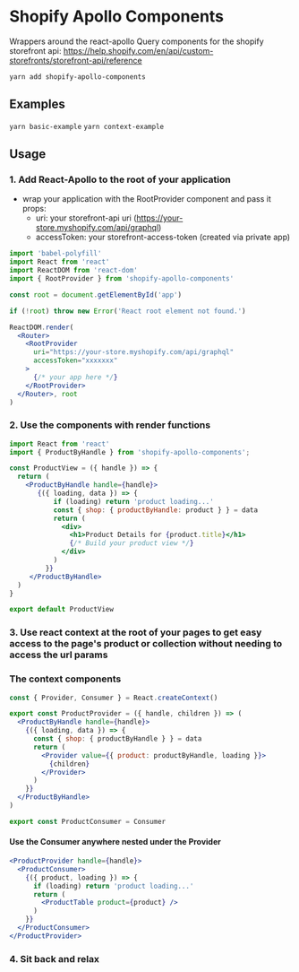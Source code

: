 # Shopify Apollo Components

Wrappers around the react-apollo Query components for the shopify storefront api: https://help.shopify.com/en/api/custom-storefronts/storefront-api/reference

`yarn add shopify-apollo-components`

## Examples
`yarn basic-example`
`yarn context-example`

## Usage

### 1. Add React-Apollo to the root of your application

* wrap your application with the RootProvider component and pass it props:
  * uri: your storefront-api uri (https://your-store.myshopify.com/api/graphql)
  * accessToken: your storefront-access-token (created via private app) 


```jsx harmony
import 'babel-polyfill'
import React from 'react'
import ReactDOM from 'react-dom'
import { RootProvider } from 'shopify-apollo-components'

const root = document.getElementById('app')

if (!root) throw new Error('React root element not found.')

ReactDOM.render(
  <Router>
    <RootProvider
      uri="https://your-store.myshopify.com/api/graphql"
      accessToken="xxxxxxx"
    >
      {/* your app here */}
    </RootProvider>
  </Router>, root
)
``` 

### 2. Use the components with render functions

```jsx harmony
import React from 'react'
import { ProductByHandle } from 'shopify-apollo-components';

const ProductView = ({ handle }) => {
  return (
    <ProductByHandle handle={handle}>
       {({ loading, data }) => {
           if (loading) return 'product loading...'
           const { shop: { productByHandle: product } } = data
           return (
             <div>
               <h1>Product Details for {product.title}</h1>
               {/* Build your product view */}
             </div>
           )
         }}
     </ProductByHandle>
  )
}

export default ProductView
```

### 3. Use react context at the root of your pages to get easy access to the page's product or collection without needing to access the url params
### The context components
```jsx harmony
const { Provider, Consumer } = React.createContext()

export const ProductProvider = ({ handle, children }) => (
  <ProductByHandle handle={handle}>
    {({ loading, data }) => {
      const { shop: { productByHandle } } = data
      return (
        <Provider value={{ product: productByHandle, loading }}>
          {children}
        </Provider>
      )
    }}
  </ProductByHandle>
)

export const ProductConsumer = Consumer

```

#### Use the Consumer anywhere nested under the Provider
```jsx harmony
<ProductProvider handle={handle}>
  <ProductConsumer>
    {({ product, loading }) => {
      if (loading) return 'product loading...'
      return (
        <ProductTable product={product} />
      )
    }}
  </ProductConsumer>
</ProductProvider>
```

### 4. Sit back and relax
